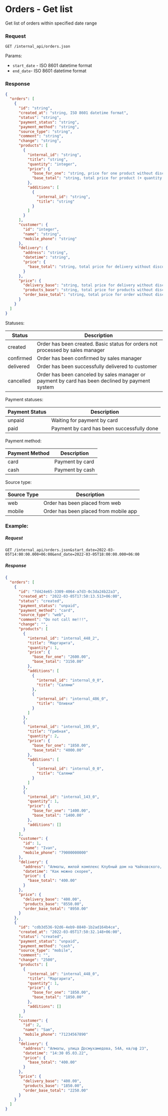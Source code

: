 # Orders - Get list

Get list of orders within specified date range

### Request
`GET /internal_api/orders.json`

Params:
- `start_date` - ISO 8601 datetime format
- `end_date`- ISO 8601 datetime format

### Response
```json
{
  "orders": [
    {
      "id": "string",
      "created_at": "string, ISO 8601 datetime format",
      "status": "string",
      "payment_status": "string",
      "payment_method": "string",
      "source_type": "string",
      "comment": "string",
      "change": "string",
      "products": [
        {
          "internal_id": "string",
          "title": "string",
          "quantity": "integer",
          "price": {
            "base_for_one": "string, price for one product without discounts",
            "base_total": "string, total price for product (+ quantity and additions) without discounts"
          },
          "additions": [
            {
              "internal_id": "string",
              "title": "string"
            }
          ]
        }
      ],
      "customer": {
        "id": "integer",
        "name": "string",
        "mobile_phone": "string"
      },
      "delivery": {
        "address": "string",
        "datetime": "string",
        "price": {
          "base_total": "string, total price for delivery without discounts"
        }
      },
      "price": {
        "delivery_base": "string, total price for delivery without discounts",
        "products_base": "string, total price for products without discounts",
        "order_base_total": "string, total price for order without discounts"
      }
    }
  ]
}
```
Statuses:

| Status    | Description                                                                                     |
|-----------|-------------------------------------------------------------------------------------------------|
| created   | Order has been created. Basic status for orders not processed by sales manager                  |
| confirmed | Order has been confirmed by sales manager                                                       |
| delivered | Order has been successfully delivered to customer                                               |
| cancelled | Order has been canceled by sales manager or payment by card has been declined by payment system |

Payment statuses:

| Payment Status | Description                                |
|----------------|--------------------------------------------|
| unpaid         | Waiting for payment by card                |
| paid           | Payment by card has been successfully done |

Payment method:

| Payment Method | Description     |
|----------------|-----------------|
| card           | Payment by card |
| cash           | Payment by cash |

Source type:

| Source Type | Description                           |
|-------------|---------------------------------------|
| web         | Order has been placed from web        |
| mobile      | Order has been placed from mobile app |

### Example:
##### Request
`GET /internal_api/orders.json&start_date=2022-03-05T14:00:00.000+06:00&end_date=2022-03-05T18:00:00.000+06:00`

##### Response
```json
{
  "orders": [
    {
      "id": "7d424e65-3309-4064-a7d3-0c3da24b22a3",
      "created_at": "2022-03-05T17:50:13.513+06:00",
      "status": "created",
      "payment_status": "unpaid",
      "payment_method": "card",
      "source_type": "web",
      "comment": "Do not call me!!!",
      "change": "",
      "products": [
        {
          "internal_id": "internal_448_2",
          "title": "Маргарита",
          "quantity": 1,
          "price": {
            "base_for_one": "2600.00",
            "base_total": "3150.00"
          },
          "additions": [
            {
              "internal_id": "internal_0_0",
              "title": "Салями"
            },
            {
              "internal_id": "internal_486_0",
              "title": "Оливки"
            }
          ]
        },
        {
          "internal_id": "internal_195_0",
          "title": "Грибная",
          "quantity": 2,
          "price": {
            "base_for_one": "1850.00",
            "base_total": "4000.00"
          },
          "additions": [
            {
              "internal_id": "internal_0_0",
              "title": "Салями"
            }
          ]
        },
        {
          "internal_id": "internal_143_0",
          "quantity": 1,
          "price": {
            "base_for_one": "1400.00",
            "base_total": "1400.00"
          },
          "additions": []
        }
      ],
      "customer": {
        "id": 1,
        "name": "Ivan",
        "mobile_phone": "79000000000"
      },
      "delivery": {
        "address": "Алматы, жилой комплекс Клубный дом на Чайковского, 149, кв/оф 123",
        "datetime": "Как можно скорее",
        "price": {
          "base_total": "400.00"
        }
      },
      "price": {
        "delivery_base": "400.00",
        "products_base": "8550.00",
        "order_base_total": "8950.00"
      }
    },
    {
      "id": "cdb3d536-92d6-4eb9-8840-1b2ad164b4ce",
      "created_at": "2022-03-05T17:50:32.148+06:00",
      "status": "created",
      "payment_status": "unpaid",
      "payment_method": "cash",
      "source_type": "mobile",
      "comment": "",
      "change": "2500",
      "products": [
        {
          "internal_id": "internal_448_0",
          "title": "Маргарита",
          "quantity": 1,
          "price": {
            "base_for_one": "1850.00",
            "base_total": "1850.00"
          },
          "additions": []
        }
      ],
      "customer": {
        "id": 2,
        "name": "Sam",
        "mobile_phone": "71234567890"
      },
      "delivery": {
        "address": "Алматы, улица Досмухамедова, 54А, кв/оф 23",
        "datetime": "14:30 05.03.22",
        "price": {
          "base_total": "400.00"
        }
      },
      "price": {
        "delivery_base": "400.00",
        "products_base": "1850.00",
        "order_base_total": "2250.00"
      }
    }
  ]
}
```



